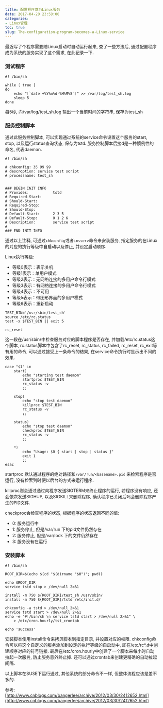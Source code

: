 ```yaml
---
title: 配置程序成为Linux服务
date: 2017-04-20 23:50:00
categories:
- Linux管理
toc: true
slug: The-configuration-program-becomes-a-Linux-service
---
```


最近写了个程序需要随Linux启动时自动运行起来, 查了一些方法后, 通过配置程序成为系统的服务实现了这个需求, 在此记录一下.


### 测试程序
```
#! /bin/sh

while [ true ]
do
    echo "[`date +%Y%m%d-%H%M%S`]" >> /var/log/test_sh.log
    sleep 5
done
```
每5秒, 向/var/log/test_sh.log 输出一个当前时间的字符串, 保存为test_sh


### 服务控制脚本
通过此服务控制脚本, 可以实现通过系统的service命令设置这个服务的start, stop, 以及运行status查询状态, 保存为tstd. 服务控制脚本后接d是一种惯例性的命名, 代表daemon.
```
#! /bin/sh

# chkconfig: 35 99 99
# descroption: service test script
# processname: test_sh


### BEGIN INIT INFO
# Provides:           tstd
# Required-Start:
# Should-Start: 
# Required-Stop: 
# Should-Stop: 
# Default-Start:      2 3 5
# Default-Stop:       0 1 2 6
# Description:        service test script 
#
### END INIT INFO
```
通过以上注释, 可通过`chkconfig`或者`insserv`命令来安装服务, 指定服务的在Linux的对应的执行等级中自启动以及停止, 并设定启动顺序.

Linux执行等级:
- 等级0表示：表示关机
- 等级1表示：单用户模式
- 等级2表示：无网络连接的多用户命令行模式
- 等级3表示：有网络连接的多用户命令行模式
- 等级4表示：不可用
- 等级5表示：带图形界面的多用户模式
- 等级6表示：重新启动

```
TEST_BIN='/usr/sbin/test_sh'
source /etc/rc.status
test -x $TEST_BIN || exit 5

rc_reset
```
这一段在/usr/sbin/中检查服务对应的脚本程序是否存在, 并加载/etc/rc.status这个脚本, rc.status脚本中包含了rc_reset, rc_status, rc_failed, rc_reset, rc_exit等有用的命令, 可以通过接受上一条命令的结果, 在service命令执行时显示出不同的效果.


```
case "$1" in
    start)
        echo "starting test daemon"
        startproc $TEST_BIN
        rc_status -v
        ;;
    
    stop)
        echo "stop test daemon"
        killproc $TEST_BIN
        rc_status -v
        ;;
        
    status)
        echo "stop test daemon"
        checkproc $TEST_BIN
        rc_status -v
        ;;
        
    *)
        echo "Usage: $0 { start | stop | status }"
        exit 1
        ;;
esac
```
startproc 默认通过程序的绝对路径和`/var/run/<basename>.pid` 来检索程序是否运行, 没有检索到时便以后台的方式来运行程序.

killproc则会通过通过向程序发送SIGTERM来终止程序的运行, 若程序没有响应, 还会依次发送SIGHUP, 以及SIGKILL来删除程序, 确认程序已关闭后吗会删除程序产生的PID文件.

checkproc会检查程序的状态, 根据程序的状态返回不同的值:
- 0: 服务运行中
- 1: 服务停止, 但是/var/run 下的pid文件仍然存在
- 2: 服务停止, 但是/var/lock 下的文件仍然存在
- 3: 服务没有在运行


### 安装脚本
```
#! /bin/sh

ROOT_DIR=$(echo $(cd "$(dirname "$0")"; pwd))

echo $ROOT_DIR
service tstd stop > /dev/null 2>&1

install -m 750 ${ROOT_DIR}/test_sh /usr/sbin/
install -m 750 ${ROOT_DIR}/tstd /etc/init.d/

chkconfig -a tstd > /dev/null 2>&1
service tstd start > /dev/null 2>&1
echo -e "#!/bin/sh \n service tstd start > /dev/null 2>&1" \
    > /etc/cron.hourly/tst_crontab

echo 'success'
```
安装脚本使用install命令来拷贝脚本到指定目录, 并设置对应的权限. chkconfig命令可以将这个自定义的服务添加到设定的执行等级的自启动中, 即在/etc/rc*.d中创建顺序对应的符号链接.
最后在/etc/cron.hourly中创建了一个脚本来每小时自动拉起一次服务, 防止服务意外终止掉. 还可以通过crontab来创建更精确的自动拉起间隔.

以上脚本在SUSE下运行通过, 其他系统的部分命令不一样, 但整体流程应该是差不多的.


参考: [http://www.cnblogs.com/bangerlee/archive/2012/03/30/2412652.html](http://www.cnblogs.com/bangerlee/archive/2012/03/30/2412652.html)
